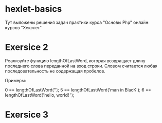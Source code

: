 # hexlet-basics
 Тут выложены решения задач практики
 курса "Основы Php" онлайн курсов "Хекслет"





# Exersice 2
Реализуйте функцию lengthOfLastWord, которая возвращает длину последнего слова переданной на вход строки. Словом считается любая последовательность не содержащая пробелов.

Примеры:

0 == lengthOfLastWord('');
5 == lengthOfLastWord('man in BlacK');
6 == lengthOfLastWord('hello, world!  ');

# Exersice 3

